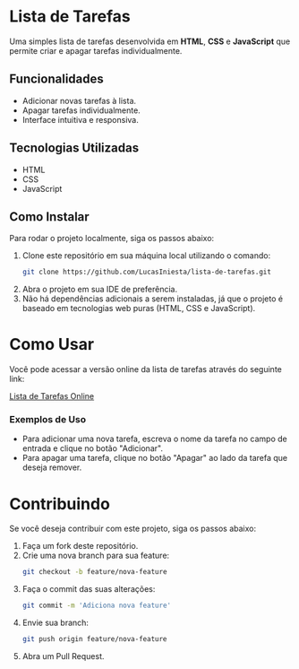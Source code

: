 # Lista de Tarefas

Uma simples lista de tarefas desenvolvida em **HTML**, **CSS** e **JavaScript** que permite criar e apagar tarefas individualmente.

## Funcionalidades

- Adicionar novas tarefas à lista.
- Apagar tarefas individualmente.
- Interface intuitiva e responsiva.

## Tecnologias Utilizadas

- HTML
- CSS
- JavaScript

## Como Instalar

Para rodar o projeto localmente, siga os passos abaixo:

1. Clone este repositório em sua máquina local utilizando o comando:
   ```bash
   git clone https://github.com/LucasIniesta/lista-de-tarefas.git
2. Abra o projeto em sua IDE de preferência.
3. Não há dependências adicionais a serem instaladas, já que o projeto é baseado em tecnologias web puras (HTML, CSS e JavaScript).

# Como Usar

Você pode acessar a versão online da lista de tarefas através do seguinte link:

[Lista de Tarefas Online](https://lista-de-tarefas-lucas.netlify.app/)

### Exemplos de Uso
 - Para adicionar uma nova tarefa, escreva o nome da tarefa no campo de entrada e clique no botão "Adicionar".
 - Para apagar uma tarefa, clique no botão "Apagar" ao lado da tarefa que deseja remover.

# Contribuindo

Se você deseja contribuir com este projeto, siga os passos abaixo:

1. Faça um fork deste repositório.
2. Crie uma nova branch para sua feature:
   ```bash
   git checkout -b feature/nova-feature
3. Faça o commit das suas alterações:
   ```bash
   git commit -m 'Adiciona nova feature'
4. Envie sua branch:
   ```bash
   git push origin feature/nova-feature
5. Abra um Pull Request.



   
